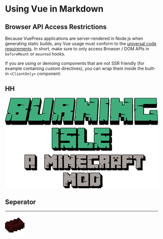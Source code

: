 # Using Vue in Markdown

## Browser API Access Restrictions

Because VuePress applications are server-rendered in Node.js when generating static builds, any Vue usage must conform to the [universal code requirements](https://ssr.vuejs.org/en/universal.html). In short, make sure to only access Browser / DOM APIs in `beforeMount` or `mounted` hooks.

If you are using or demoing components that are not SSR friendly (for example containing custom directives), you can wrap them inside the built-in `<ClientOnly>` component:

## HH
<img src="../../docs/.vuepress/public/images/hero.png">

<Item img="/images/minecraft/blaze_rod.png" att_dmg="2" att_speed="2"/>

## Seperator

<ItemNew name="bottle_of_glow_ink"/>



<hr>
<ItemNew name="tartarn_sword"/>
<ItemNew name="test"/>


<img src="/images/tartarn/ingot.png"/>
<recipe-SmeltingNew input="tartarn_chunks" output="tartarn_chunks"/>

